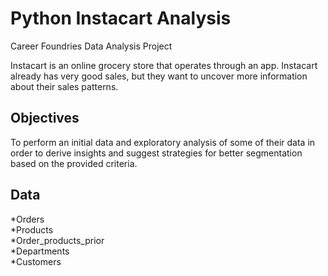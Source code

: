 # Python Instacart Analysis
Career Foundries Data Analysis Project

Instacart is an online grocery store that operates through an app. Instacart already has very good sales, but they want to uncover more information about their sales patterns.

## Objectives

To perform an initial data and exploratory analysis of some of their data in order to derive insights and suggest strategies for better segmentation based on the provided criteria.

## Data

*Orders  
*Products  
*Order_products_prior  
*Departments  
*Customers  


